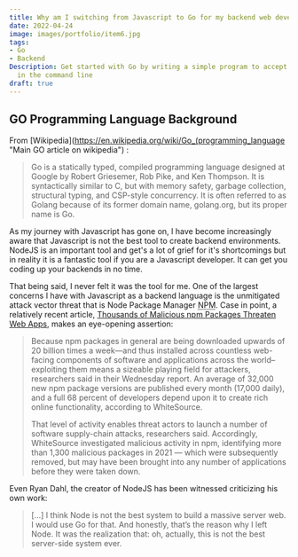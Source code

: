 ```yaml
---
title: Why am I switching from Javascript to Go for my backend web development needs?
date: 2022-04-24 
image: images/portfolio/item6.jpg
tags:
- Go
- Backend
Description: Get started with Go by writing a simple program to accept user input
  in the command line
draft: true
---
```


## GO Programming Language Background

From [Wikipedia](https://en.wikipedia.org/wiki/Go_(programming_language "Main GO article on wikipedia") :

> Go is a statically typed, compiled programming language designed at Google by Robert Griesemer, Rob Pike, and Ken Thompson. 
> It is syntactically similar to C, but with memory safety, garbage collection, structural typing, and CSP-style concurrency. 
> It is often referred to as Golang because of its former domain name, golang.org, but its proper name is Go.


As my journey with Javascript has gone on, I have become increasingly aware that Javascript is not the best tool to create backend environments.  NodeJS is an important tool and get's a lot of grief for it's shortcomings but in reality it is a fantastic tool if you are a Javascript developer.  It can get you coding up your backends in no time.  

That being said, I never felt it was the tool for me.  One of the largest concerns I have with Javascript as a backend language is the unmitigated attack vector threat that is Node Package Manager <abbr title="Node Package Manager" >NPM</abbr>.  Case in point, a relatively recent article, [Thousands of Malicious npm Packages Threaten Web Apps](https://threatpost.com/malicious-npm-packages-web-apps/178137/ "Thousands of Malicious npm Packages Threaten Web Apps"), makes an eye-opening assertion:

>   Because npm packages in general are being downloaded upwards of 20 billion times a week—and thus installed across countless web-facing components of software and applications across the world–exploiting them means a sizeable playing field for attackers, researchers said in their Wednesday report. 
>   An average of 32,000 new npm package versions are published every month (17,000 daily), and a full 68 percent of developers depend upon it to create rich online functionality, according to WhiteSource.
>   
>   That level of activity enables threat actors to launch a number of software supply-chain attacks, researchers said. 
>   Accordingly, WhiteSource investigated malicious activity in npm, identifying more than 1,300 malicious packages in 2021 — which were subsequently removed, but may have been brought into any number of applications before they were taken down.


Even Ryan Dahl, the creator of NodeJS has been witnessed criticizing his own work:

> [...] I think Node is not the best system to build a massive server web. 
> I would use Go for that. And honestly, that’s the reason why I left Node. 
> It was the realization that: oh, actually, this is not the best server-side system ever.
 


